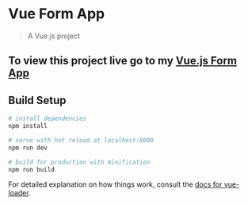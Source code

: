 # Vue Form App

> A Vue.js project

## To view this project live go to my [Vue.js Form App](https://joefly.site/pages/projects/vuejs_form/index.html)

## Build Setup

``` bash
# install dependencies
npm install

# serve with hot reload at localhost:8080
npm run dev

# build for production with minification
npm run build
```

For detailed explanation on how things work, consult the [docs for vue-loader](http://vuejs.github.io/vue-loader).
